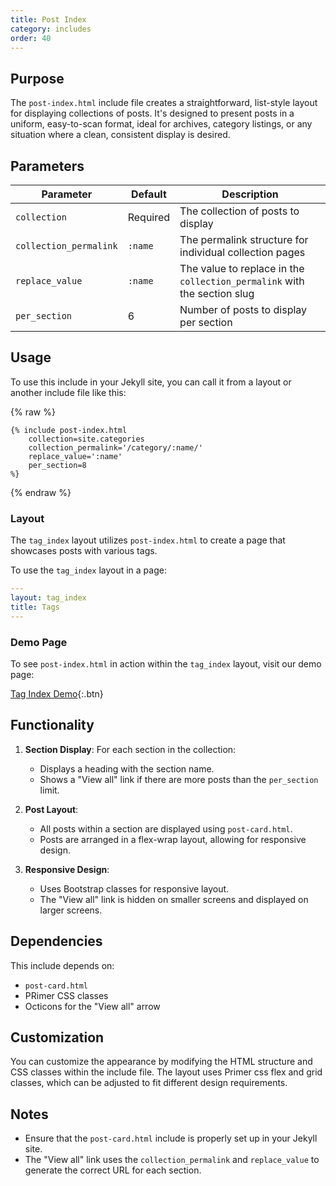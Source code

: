 ```yaml
---
title: Post Index
category: includes
order: 40
---
```


## Purpose
The `post-index.html` include file creates a straightforward, list-style layout for displaying collections of posts. It's designed to present posts in a uniform, easy-to-scan format, ideal for archives, category listings, or any situation where a clean, consistent display is desired.

## Parameters

| Parameter | Default | Description |
|-----------|---------|-------------|
| `collection` | Required | The collection of posts to display |
| `collection_permalink` | `:name` | The permalink structure for individual collection pages |
| `replace_value` | `:name` | The value to replace in the `collection_permalink` with the section slug |
| `per_section` | 6 | Number of posts to display per section |

## Usage

To use this include in your Jekyll site, you can call it from a layout or another include file like this:

{% raw %}
```liquid
{% include post-index.html
    collection=site.categories
    collection_permalink='/category/:name/'
    replace_value=':name'
    per_section=8
%}
```
{% endraw %}

### Layout

The `tag_index` layout utilizes `post-index.html` to create a page that showcases posts with various tags.

To use the `tag_index` layout in a page:

```yaml
---
layout: tag_index
title: Tags
---
```

### Demo Page

To see `post-index.html` in action within the `tag_index` layout, visit our demo page:

[Tag Index Demo](../..//tags/index.html){:.btn}

## Functionality

1. **Section Display**: For each section in the collection:
   - Displays a heading with the section name.
   - Shows a "View all" link if there are more posts than the `per_section` limit.

2. **Post Layout**:
   - All posts within a section are displayed using `post-card.html`.
   - Posts are arranged in a flex-wrap layout, allowing for responsive design.

3. **Responsive Design**:
   - Uses Bootstrap classes for responsive layout.
   - The "View all" link is hidden on smaller screens and displayed on larger screens.

## Dependencies

This include depends on:
- `post-card.html`
- PRimer CSS classes
- Octicons for the "View all" arrow

## Customization

You can customize the appearance by modifying the HTML structure and CSS classes within the include file. The layout uses Primer css flex and grid classes, which can be adjusted to fit different design requirements.

## Notes

- Ensure that the `post-card.html` include is properly set up in your Jekyll site.
- The "View all" link uses the `collection_permalink` and `replace_value` to generate the correct URL for each section.
